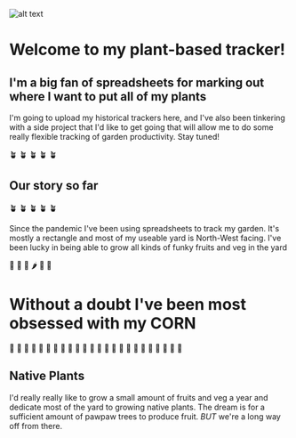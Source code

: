 
![alt text](https://github.com/mattpuchalski/garden/blob/master/images/DALLE-2-Farmer-Matt.png "8-bit Me")

# Welcome to my plant-based tracker!

## I'm a big fan of spreadsheets for marking out where I want to put all of my plants

I'm going to upload my historical trackers here, and I've also been tinkering with a side project that I'd like to get going that will allow me to do some really flexible tracking of garden productivity. Stay tuned! 

:potted_plant: :potted_plant: :potted_plant: :potted_plant: :potted_plant:
## Our story so far
:potted_plant: :potted_plant: :potted_plant: :potted_plant: :potted_plant:

Since the pandemic I've been using spreadsheets to track my garden. It's mostly a rectangle and most of my useable yard is North-West facing. I've been lucky in being able to grow all kinds of funky fruits and veg in the yard

:melon: :tomato: :carrot: :hot_pepper: :broccoli: :eggplant:


# Without a doubt I've been most obsessed with my CORN

:corn: :corn: :corn: :corn: :corn: :corn: :corn: :corn: :corn: :corn: :corn: :corn: :corn: :corn: :corn: :corn: :corn: :corn: :corn: :corn: :corn: :corn: :corn: :corn: 

## Native Plants

I'd really really like to grow a small amount of fruits and veg a year and dedicate most of the yard to growing native plants. The dream is for a sufficient amount of pawpaw trees to produce fruit. _BUT_ we're a long way off from there.


